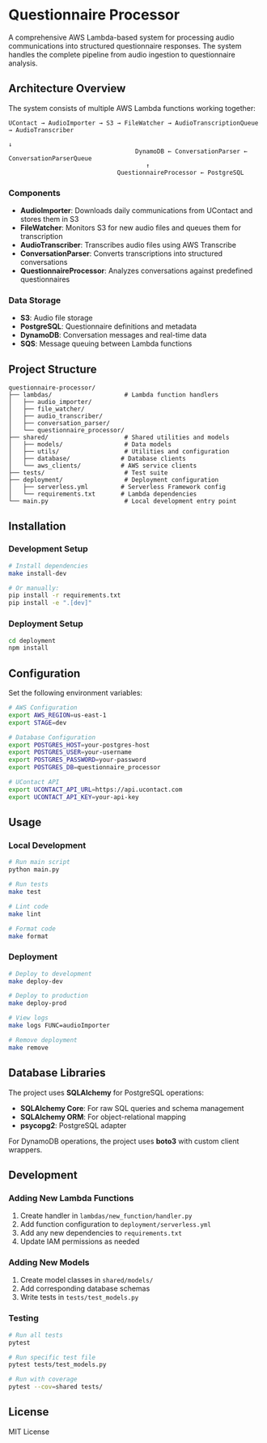 # Questionnaire Processor

A comprehensive AWS Lambda-based system for processing audio communications into structured questionnaire responses. The system handles the complete pipeline from audio ingestion to questionnaire analysis.

## Architecture Overview

The system consists of multiple AWS Lambda functions working together:

```
UContact → AudioImporter → S3 → FileWatcher → AudioTranscriptionQueue → AudioTranscriber
                                                                              ↓
                                   DynamoDB ← ConversationParser ← ConversationParserQueue
                                      ↑
                              QuestionnaireProcessor ← PostgreSQL
```

### Components

- **AudioImporter**: Downloads daily communications from UContact and stores them in S3
- **FileWatcher**: Monitors S3 for new audio files and queues them for transcription
- **AudioTranscriber**: Transcribes audio files using AWS Transcribe
- **ConversationParser**: Converts transcriptions into structured conversations
- **QuestionnaireProcessor**: Analyzes conversations against predefined questionnaires

### Data Storage

- **S3**: Audio file storage
- **PostgreSQL**: Questionnaire definitions and metadata
- **DynamoDB**: Conversation messages and real-time data
- **SQS**: Message queuing between Lambda functions

## Project Structure

```
questionnaire-processor/
├── lambdas/                    # Lambda function handlers
│   ├── audio_importer/
│   ├── file_watcher/
│   ├── audio_transcriber/
│   ├── conversation_parser/
│   └── questionnaire_processor/
├── shared/                     # Shared utilities and models
│   ├── models/                 # Data models
│   ├── utils/                  # Utilities and configuration
│   ├── database/              # Database clients
│   └── aws_clients/           # AWS service clients
├── tests/                      # Test suite
├── deployment/                 # Deployment configuration
│   ├── serverless.yml         # Serverless Framework config
│   └── requirements.txt       # Lambda dependencies
└── main.py                     # Local development entry point
```

## Installation

### Development Setup

```bash
# Install dependencies
make install-dev

# Or manually:
pip install -r requirements.txt
pip install -e ".[dev]"
```

### Deployment Setup

```bash
cd deployment
npm install
```

## Configuration

Set the following environment variables:

```bash
# AWS Configuration
export AWS_REGION=us-east-1
export STAGE=dev

# Database Configuration  
export POSTGRES_HOST=your-postgres-host
export POSTGRES_USER=your-username
export POSTGRES_PASSWORD=your-password
export POSTGRES_DB=questionnaire_processor

# UContact API
export UCONTACT_API_URL=https://api.ucontact.com
export UCONTACT_API_KEY=your-api-key
```

## Usage

### Local Development

```bash
# Run main script
python main.py

# Run tests
make test

# Lint code
make lint

# Format code
make format
```

### Deployment

```bash
# Deploy to development
make deploy-dev

# Deploy to production
make deploy-prod

# View logs
make logs FUNC=audioImporter

# Remove deployment
make remove
```

## Database Libraries

The project uses **SQLAlchemy** for PostgreSQL operations:

- **SQLAlchemy Core**: For raw SQL queries and schema management
- **SQLAlchemy ORM**: For object-relational mapping
- **psycopg2**: PostgreSQL adapter

For DynamoDB operations, the project uses **boto3** with custom client wrappers.

## Development

### Adding New Lambda Functions

1. Create handler in `lambdas/new_function/handler.py`
2. Add function configuration to `deployment/serverless.yml`
3. Add any new dependencies to `requirements.txt`
4. Update IAM permissions as needed

### Adding New Models

1. Create model classes in `shared/models/`
2. Add corresponding database schemas
3. Write tests in `tests/test_models.py`

### Testing

```bash
# Run all tests
pytest

# Run specific test file
pytest tests/test_models.py

# Run with coverage
pytest --cov=shared tests/
```

## License

MIT License